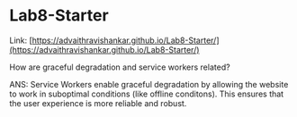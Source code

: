 # Lab8-Starter

Link: [https://advaithravishankar.github.io/Lab8-Starter/](https://advaithravishankar.github.io/Lab8-Starter/)

How are graceful degradation and service workers related? 

ANS: Service Workers enable graceful degradation by allowing the website to work in suboptimal conditions (like offline conditons). This ensures that the user experience is more reliable and robust. 
